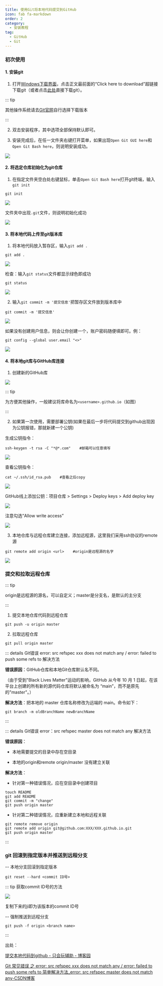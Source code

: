 ```yaml
---
title: 使用Git将本地代码提交到GitHub
icon: fab fa-markdown
order: 2
category:
  - 安装教程
tag:
  - GitHub
  - Git
---
```


### 初次使用

#### 1. 安装git

1. 打开[Windows下载界面](https://git-scm.com/download/win)，点击正文最前面的“Click here to download”超链接下载git（或者点击[此处](https://github.com/git-for-windows/git/releases/download/v2.43.0.windows.1/Git-2.43.0-64-bit.exe)直接下载git）。

::: tip

其他操作系统请去[Git官网](https://git-scm.com/)自行选择下载版本

:::

2. 双击安装程序，其中选项全部保持默认即可。

3. 安装完成后，在任一文件夹右键打开菜单，如果出现`Open Git GUI here`和`Open Git Bash here`，则说明安装成功。

![](https://cdn.jsdelivr.net/gh/shenbourne/Image-Hosting-Service@main/blog/Use-Git-to-Submit-Local-Code-to-GitHub-fdab1192e7c25f6e4e916c95e3209318_MD5.jpeg)

#### 2. 将选定仓库初始化为git仓库

1. 在指定文件夹空白处右键鼠标，单击`Open Git Bash here`打开git终端，输入`git init`

```shell
git init
```

![](https://cdn.jsdelivr.net/gh/shenbourne/Image-Hosting-Service@main/blog/Use-Git-to-Submit-Local-Code-to-GitHub-b06e48a1494862051793abd10fdeb2dc_MD5.jpeg)

文件夹中出现`.git`文件，则说明初始化成功

![](https://cdn.jsdelivr.net/gh/shenbourne/Image-Hosting-Service@main/blog/Use-Git-to-Submit-Local-Code-to-GitHub-956ea4c7e5ae605e24b3fd2b4c9d1640_MD5.jpeg)

#### 3. 将本地代码上传至git版本库

1. 将本地代码放入暂存区，输入`git add .`

```shell
git add .
```

![](https://cdn.jsdelivr.net/gh/shenbourne/Image-Hosting-Service@main/blog/Use-Git-to-Submit-Local-Code-to-GitHub-40d6636cd494153fa6a17508ccf0ee00_MD5.jpeg)

检查：输入`git status`文件都显示绿色即成功

```shell
git status
```

![](https://cdn.jsdelivr.net/gh/shenbourne/Image-Hosting-Service@main/blog/Use-Git-to-Submit-Local-Code-to-GitHub-b6afea351cbbf9aa195ca0371595b1d7_MD5.jpeg)

2. 输入`git commit -m '提交信息'`把暂存区文件放到版本库中

```shell
git commit -m '提交信息'
```

![](https://cdn.jsdelivr.net/gh/shenbourne/Image-Hosting-Service@main/blog/Use-Git-to-Submit-Local-Code-to-GitHub-c49d04ce6bec29d45d13203ba703ad5c_MD5.jpeg)

如果没有创建用户信息，则会让你创建一个，账户密码随便填即可。例：

```shell
git config --global user.email "<>"
```

![](https://cdn.jsdelivr.net/gh/shenbourne/Image-Hosting-Service@main/blog/Use-Git-to-Submit-Local-Code-to-GitHub-b6c6f0089f486bf05aea89f9d2fa0204_MD5.jpeg)

#### 4. 将本地git库与GitHub库连接

1. 创建新的GitHub库

![](https://cdn.jsdelivr.net/gh/shenbourne/Image-Hosting-Service@main/blog/Use-Git-to-Submit-Local-Code-to-GitHub-92418a072cf36f81ea35b827074ae6e3_MD5.jpeg)

::: tip
 
为方便其他操作，一般建议将库命名为`<username>.github.io`（如图）

:::

2. 如果第一次使用，需要部署公钥(如果在最后一步将代码提交到github出现因为公钥报错，那就新建一个公钥)

生成公钥指令：

```shell
ssh-keygen -t rsa -C "*@*.com"    #邮箱可以任意填写
```

![](https://cdn.jsdelivr.net/gh/shenbourne/Image-Hosting-Service@main/blog/Use-Git-to-Submit-Local-Code-to-GitHub-a52270fa564e3a1af368c77e6689dab6_MD5.jpeg)

查看公钥指令：

```shell
cat ~/.ssh/id_rsa.pub    #查看之后copy 
```

![](https://cdn.jsdelivr.net/gh/shenbourne/Image-Hosting-Service@main/blog/Use-Git-to-Submit-Local-Code-to-GitHub-2b7cec9fa59c3303a4a3120cb8378b31_MD5.jpeg)

GitHub线上添加公钥：项目仓库 > Settings > Deploy keys > Add deploy key

![](https://cdn.jsdelivr.net/gh/shenbourne/Image-Hosting-Service@main/blog/Use-Git-to-Submit-Local-Code-to-GitHub-a1d0113f27c075b2779427922a3b2bd4_MD5.jpeg)

注意勾选“Allow write access”

![](https://cdn.jsdelivr.net/gh/shenbourne/Image-Hosting-Service@main/blog/Use-Git-to-Submit-Local-Code-to-GitHub-8a1f8430f1ec199f9b9ee6bc023bf38f_MD5.jpeg)

3. 本地仓库与远程仓库建立连接，添加远程源，这里我们采用ssh协议的remote源

```shell
git remote add origin <url>    #origin是远程源的名字
```

![](https://cdn.jsdelivr.net/gh/shenbourne/Image-Hosting-Service@main/blog/Use-Git-to-Submit-Local-Code-to-GitHub-80c02e42c1030d27db3e94fc9dd5009f_MD5.jpeg)

### 提交和拉取远程仓库

::: tip

 origin是远程源的源名，可以自定义；master是分支名，是默认的主分支

:::

1. 提交本地仓库代码到远程仓库

```shell
git push -u origin master    
```

2. 拉取远程仓库

```shell
git pull origin master
```

::: details Git错误 error: src refspec xxx does not match any / error: failed to push some refs to 解决方法

**错误原因**：GitHub仓库和本地Git仓库默认名不同。

（由于受到"Black Lives Matter"运动的影响，GitHub 从今年 10 月 1 日起，在该平台上创建的所有新的源代码仓库将默认被命名为 “main”，而不是原先的"master"。）

**解决方法**：把本地的 master 仓库名称修改为远端的 main。命令如下：

```shell
git branch -m oldBranchName newBranchName
```

:::

::: details Git错误 error：src refspec master does not match any 解决方法

**错误原因**：

- 本地需要提交的目录中存在空目录

- 本地的origin和remote origin/master 没有建立关联

**解决方法**：

- 针对第一种错误情况，应在空目录中创建项目

```shell
touch README
git add README
git commit -m "change"
git push origin master
```

- 针对第二种错误情况，应重新建立本地和远程关联

```shell
git remote remove origin
git remote add origin git@github.com:XXX/XXX.github.io.git
git push origin master
```

:::

### git 回滚到指定版本并推送到远程分支

-- 本地分支回滚到指定版本 

```shell
git reset --hard <commit ID号> 
```

::: tip 获取commit ID号的方法

![](https://cdn.jsdelivr.net/gh/shenbourne/Image-Hosting-Service@main/blog/Use-Git-to-Submit-Local-Code-to-GitHub-b04a8595f9db44dfcb62727c10636f58_MD5.jpeg)

复制下来的ji即为该版本的commit ID号

-- 强制推送到远程分支 

```shell
git push -f origin <branch name>
```

:::

出处：

[提交本地代码到github - 只会玩辅助 - 博客园](https://www.cnblogs.com/wangcuican/p/12522239.html)

[Git 常见错误 之 error: src refspec xxx does not match any / error: failed to push some refs to 简单解决方法\_error: src refspec master does not match any-CSDN博客](https://blog.csdn.net/u014361280/article/details/109703556)
